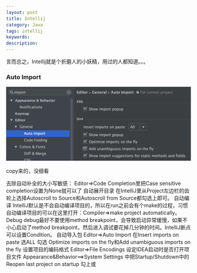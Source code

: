 ```yaml
---
layout: post
title: Intellij
category: Java
tags: intellij
keywords:
description:
---
```


言而总之，Intellij就是个折磨人的小妖精，用过的人都知道。。。  

### Auto Import
![1](/public/img/2016-08-24-Intellij.png)  

copy来的，没细看

去除自动补全的大小写敏感：
Editor=>Code Completion里把Case sensitive completion设置为None就可以了
自动展开目录
在IntelliJ里从Project左边栏的齿轮上选择Autoscroll to Source和Autoscroll from Source都勾选上即可。
自动编译
IntelliJ默认是不会自动编译项目的，所以在run之前会有个make的过程，习惯自动编译项目的可以在这里打开：Compiler=>make project automatically。
Debug
debug最好不要使用method breakpoint，会导致启动异常缓慢，如果不小心启动了method breakpoint，然后进入调试要花掉几分钟的时间。IntelliJ断点可以设置Condition。
自动导入包
Editor=>Auto Import 在Insert imports on paste 选ALL
勾选 Optimize imports on the fly和Add unambiguous imports on the fly
设置项目的编码格式
Editor=>File Encodings
设定IDEA启动时是否打开项目文件
Appearance&Behavior==>System Settings 中把Startup/Shutdown中的Reopen last project on startup 勾上或